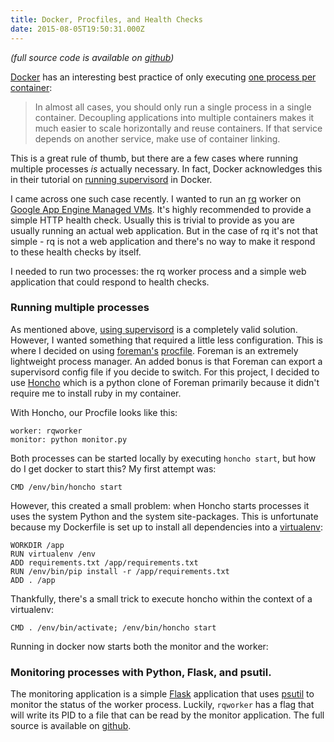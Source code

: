 ```yaml
---
title: Docker, Procfiles, and Health Checks
date: 2015-08-05T19:50:31.000Z
---
```


*(full source code is available on [github](https://github.com/jonparrott/docker-procfile))*

[Docker](https://docker.io) has an interesting best practice of only executing [one process per container](https://docs.docker.com/articles/dockerfile_best-practices/):

>In almost all cases, you should only run a single process in a single container. Decoupling applications into multiple containers makes it much easier to scale horizontally and reuse containers. If that service depends on another service, make use of container linking.

This is a great rule of thumb, but there are a few cases where running multiple processes *is* actually necessary. In fact, Docker acknowledges this in their tutorial on [running supervisord](https://docs.docker.com/articles/using_supervisord/) in Docker.

I came across one such case recently. I wanted to run an [rq](http://python-rq.org/) worker on [Google App Engine Managed VMs](). It's highly recommended to provide a simple HTTP health check. Usually this is trivial to provide as you are usually running an actual web application. But in the case of rq it's not that simple - rq is not a web application and there's no way to make it respond to these health checks by itself.

I needed to run two processes: the rq worker process and a simple web application that could respond to health checks.


### Running multiple processes
As mentioned above, [using supervisord](https://docs.docker.com/articles/using_supervisord/) is a completely valid solution. However, I wanted something that required a little less configuration. This is where I decided on using [foreman's](http://ddollar.github.io/foreman/) [procfile](http://ddollar.github.io/foreman/#PROCFILE). Foreman is an extremely lightweight process manager. An added bonus is that Foreman can export a supervisord config file if you decide to switch. For this project, I decided to use [Honcho](https://github.com/nickstenning/honcho) which is a python clone of Foreman primarily because it didn't require me to install ruby in my container.

With Honcho, our Procfile looks like this:

```
worker: rqworker
monitor: python monitor.py
```

Both processes can be started locally by executing ``honcho start``, but how do I get docker to start this? My first attempt was:

```
CMD /env/bin/honcho start
```

However, this created a small problem: when Honcho starts processes it uses the system Python and the system site-packages. This is unfortunate because my Dockerfile is set up to install all dependencies into a [virtualenv](http://docs.python-guide.org/en/latest/dev/virtualenvs/):

```
WORKDIR /app
RUN virtualenv /env
ADD requirements.txt /app/requirements.txt
RUN /env/bin/pip install -r /app/requirements.txt
ADD . /app
```

Thankfully, there's a small trick to execute honcho within the context of a virtualenv:

```
CMD . /env/bin/activate; /env/bin/honcho start
```

Running in docker now starts both the monitor and the worker:

<script type="text/javascript" src="https://asciinema.org/a/23417.js" id="asciicast-23417" async></script>

### Monitoring processes with Python, Flask, and psutil.

The monitoring application is a simple [Flask](http://flask.pocoo.org/) application that uses [psutil](https://github.com/giampaolo/psutil) to monitor the status of the worker process. Luckily, ``rqworker`` has a flag that will write its PID to a file that can be read by the monitor application. The full source is available on [github](https://github.com/jonparrott/docker-procfile/blob/master/monitor.py).